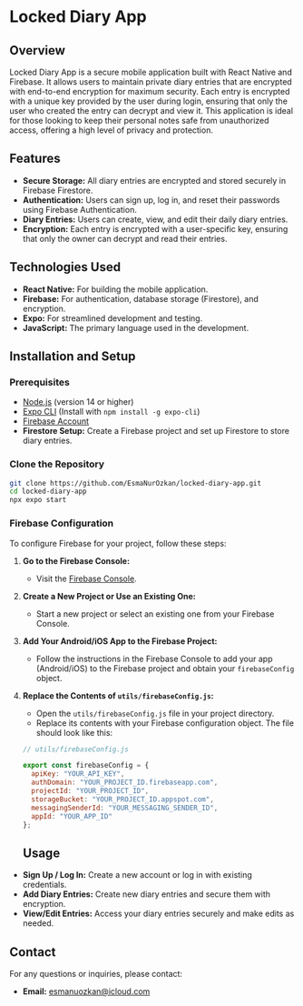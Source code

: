 # Locked Diary App

## Overview

Locked Diary App is a secure mobile application built with React Native and Firebase. It allows users to maintain private diary entries that are encrypted with end-to-end encryption for maximum security. Each entry is encrypted with a unique key provided by the user during login, ensuring that only the user who created the entry can decrypt and view it. This application is ideal for those looking to keep their personal notes safe from unauthorized access, offering a high level of privacy and protection.


## Features

- **Secure Storage:** All diary entries are encrypted and stored securely in Firebase Firestore.
- **Authentication:** Users can sign up, log in, and reset their passwords using Firebase Authentication.
- **Diary Entries:** Users can create, view, and edit their daily diary entries.
- **Encryption:** Each entry is encrypted with a user-specific key, ensuring that only the owner can decrypt and read their entries.

## Technologies Used

- **React Native:** For building the mobile application.
- **Firebase:** For authentication, database storage (Firestore), and encryption.
- **Expo:** For streamlined development and testing.
- **JavaScript:** The primary language used in the development.

## Installation and Setup

### Prerequisites

- [Node.js](https://nodejs.org/) (version 14 or higher)
- [Expo CLI](https://docs.expo.dev/get-started/installation/) (Install with `npm install -g expo-cli`)
- [Firebase Account](https://firebase.google.com/)
- **Firestore Setup:** Create a Firebase project and set up Firestore to store diary entries.

  


### Clone the Repository

```bash
git clone https://github.com/EsmaNurOzkan/locked-diary-app.git
cd locked-diary-app
npx expo start
```



### Firebase Configuration

To configure Firebase for your project, follow these steps:

1. **Go to the Firebase Console:**
   - Visit the [Firebase Console](https://console.firebase.google.com/).

2. **Create a New Project or Use an Existing One:**
   - Start a new project or select an existing one from your Firebase Console.

3. **Add Your Android/iOS App to the Firebase Project:**
   - Follow the instructions in the Firebase Console to add your app (Android/iOS) to the Firebase project and obtain your `firebaseConfig` object.

4. **Replace the Contents of `utils/firebaseConfig.js`:**
   - Open the `utils/firebaseConfig.js` file in your project directory.
   - Replace its contents with your Firebase configuration object. The file should look like this:

    ```javascript
    // utils/firebaseConfig.js

    export const firebaseConfig = {
      apiKey: "YOUR_API_KEY",
      authDomain: "YOUR_PROJECT_ID.firebaseapp.com",
      projectId: "YOUR_PROJECT_ID",
      storageBucket: "YOUR_PROJECT_ID.appspot.com",
      messagingSenderId: "YOUR_MESSAGING_SENDER_ID",
      appId: "YOUR_APP_ID"
    };
    ```

    ## Usage

- **Sign Up / Log In:** Create a new account or log in with existing credentials.
- **Add Diary Entries:** Create new diary entries and secure them with encryption.
- **View/Edit Entries:** Access your diary entries securely and make edits as needed.



## Contact

For any questions or inquiries, please contact:

- **Email:** esmanuozkan@icloud.com




